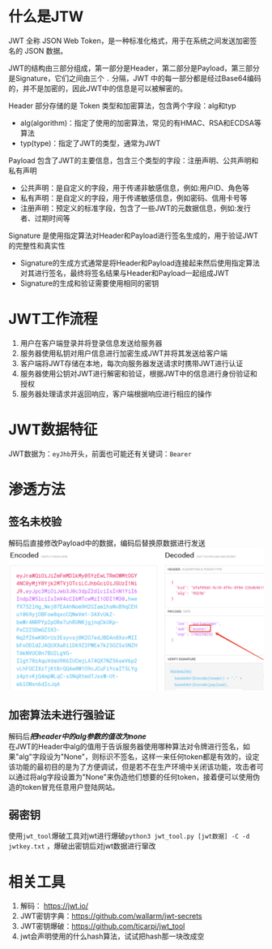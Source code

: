 # 什么是JTW

JWT 全称 JSON Web Token，是一种标准化格式，用于在系统之间发送加密签名的 JSON 数据。

JWT的结构由三部分组成，第一部分是Header，第二部分是Payload，第三部分是Signature，它们之间由三个 `.` 分隔，JWT 中的每一部分都是经过Base64编码的，并不是加密的，因此JWT中的信息是可以被解密的。

Header 部分存储的是 Token 类型和加密算法，包含两个字段：alg和typ
- alg(algorithm)：指定了使用的加密算法，常见的有HMAC、RSA和ECDSA等算法
- typ(type)：指定了JWT的类型，通常为JWT

Payload 包含了JWT的主要信息，包含三个类型的字段：注册声明、公共声明和私有声明
- 公共声明：是自定义的字段，用于传递非敏感信息，例如:用户ID、角色等
- 私有声明：是自定义的字段，用于传递敏感信息，例如密码、信用卡号等
- 注册声明：预定义的标准字段，包含了一些JWT的元数据信息，例如:发行者、过期时间等

Signature 是使用指定算法对Header和Payload进行签名生成的，用于验证JWT的完整性和真实性  
- Signature的生成方式通常是将Header和Payload连接起来然后使用指定算法对其进行签名，最终将签名结果与Header和Payload一起组成JWT
- Signature的生成和验证需要使用相同的密钥

# JWT工作流程
1. 用户在客户端登录并将登录信息发送给服务器
2. 服务器使用私钥对用户信息进行加密生成JWT并将其发送给客户端
3. 客户端将JWT存储在本地，每次向服务器发送请求时携带JWT进行认证
4. 服务器使用公钥对JWT进行解密和验证，根据JWT中的信息进行身份验证和授权
5. 服务器处理请求并返回响应，客户端根据响应进行相应的操作

# JWT数据特征
JWT数据为：`eyJhb`开头，前面也可能还有关键词：`Bearer`

# 渗透方法

## 签名未校验
解码后直接修改Payload中的数据，编码后替换原数据进行发送  
![](../img/jwt_1.png)

## 加密算法未进行强验证
解码后***把header中的alg参数的值改为none***  
在JWT的Header中alg的值用于告诉服务器使用哪种算法对令牌进行签名，如果"alg"字段设为"None"，则标识不签名，这样一来任何token都是有效的，设定该功能的最初目的是为了方便调试，但是若不在生产环境中关闭该功能，攻击者可以通过将alg字段设置为"None"来伪造他们想要的任何token，接着便可以使用伪造的token冒充任意用户登陆网站。  

## 弱密钥
使用`jwt_tool`爆破工具对jwt进行爆破`python3 jwt_tool.py [jwt数据] -C -d jwtkey.txt` ，爆破出密钥后对jwt数据进行窜改

# 相关工具
1. 解码： https://jwt.io/
2. JWT密钥字典：https://github.com/wallarm/jwt-secrets
3. JWT密钥爆破：https://github.com/ticarpi/jwt_tool
4. jwt会声明使用的什么hash算法，试试把hash那一块改成空